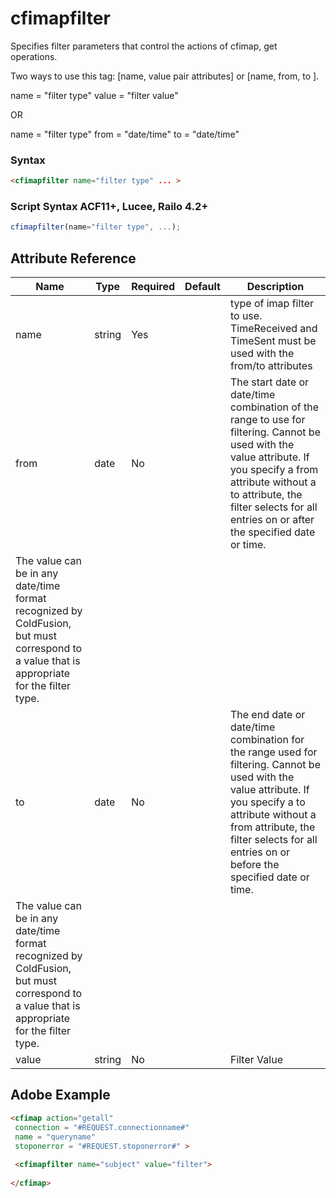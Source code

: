 # cfimapfilter

Specifies filter parameters that control the actions of cfimap, get operations.

Two ways to use this tag: [name, value pair attributes] or [name, from, to ].


 name = "filter type"
 value = "filter value"

OR 
 

 name = "filter type"
 from = "date/time"
 to = "date/time"

### Syntax

```html
<cfimapfilter name="filter type" ... >
```

### Script Syntax ACF11+, Lucee, Railo 4.2+

```javascript
cfimapfilter(name="filter type", ...);
```

## Attribute Reference

| Name | Type | Required | Default | Description |
| --- | --- | --- | --- | --- |
| name | string | Yes |  | type of imap filter to use. TimeReceived and TimeSent must be used with the from/to attributes |
| from | date | No |  | The start date or date/time combination of the range to use for filtering. Cannot be used with the value attribute. If you specify a from attribute without a to attribute, the filter selects for all entries on or after the specified date or time.
The value can be in any date/time format recognized by ColdFusion, but must correspond to a value that is appropriate for the filter type. |
| to | date | No |  | The end date or date/time combination for the range used for filtering. Cannot be used with the value attribute. If you specify a to attribute without a from attribute, the filter selects for all entries on or before the specified date or time.
The value can be in any date/time format recognized by ColdFusion, but must correspond to a value that is appropriate for the filter type. |
| value | string | No |  | Filter Value |

## Adobe Example

```html
<cfimap action="getall" 
 connection = "#REQUEST.connectionname#" 
 name = "queryname" 
 stoponerror = "#REQUEST.stoponerror#" >
 
 <cfimapfilter name="subject" value="filter">
 
</cfimap>
```
